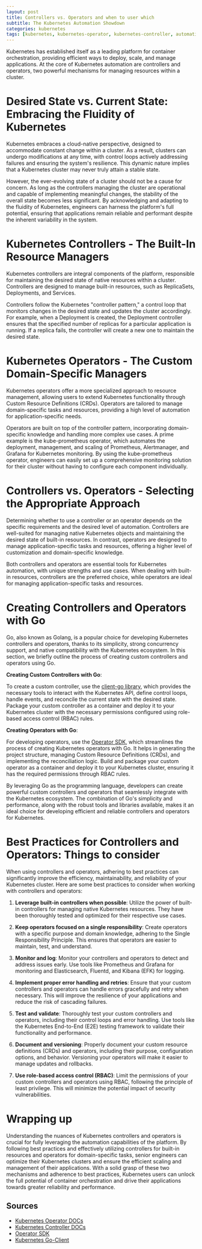 ```yaml
---
layout: post
title: Controllers vs. Operators and when to user which 
subtitle: The Kubernetes Automation Showdown
categories: kubernetes
tags: [kubernetes, kubernetes-operator, kubernetes-controller, automation]
---
```

Kubernetes has established itself as a leading platform for container orchestration, providing efficient ways to deploy, scale, and manage applications. At the core of Kubernetes automation are controllers and operators, two powerful mechanisms for managing resources within a cluster. 

# Desired State vs. Current State: Embracing the Fluidity of Kubernetes

Kubernetes embraces a cloud-native perspective, designed to accommodate constant change within a cluster. As a result, clusters can undergo modifications at any time, with control loops actively addressing failures and ensuring the system's resilience. This dynamic nature implies that a Kubernetes cluster may never truly attain a stable state.

However, the ever-evolving state of a cluster should not be a cause for concern. As long as the controllers managing the cluster are operational and capable of implementing meaningful changes, the stability of the overall state becomes less significant. By acknowledging and adapting to the fluidity of Kubernetes, engineers can harness the platform's full potential, ensuring that applications remain reliable and performant despite the inherent variability in the system.

# Kubernetes Controllers - The Built-In Resource Managers

Kubernetes controllers are integral components of the platform, responsible for maintaining the desired state of native resources within a cluster. Controllers are designed to manage built-in resources, such as ReplicaSets, Deployments, and Services.

Controllers follow the Kubernetes "controller pattern," a control loop that monitors changes in the desired state and updates the cluster accordingly. For example, when a Deployment is created, the Deployment controller ensures that the specified number of replicas for a particular application is running. If a replica fails, the controller will create a new one to maintain the desired state.

# Kubernetes Operators - The Custom Domain-Specific Managers

Kubernetes operators offer a more specialized approach to resource management, allowing users to extend Kubernetes functionality through Custom Resource Definitions (CRDs). Operators are tailored to manage domain-specific tasks and resources, providing a high level of automation for application-specific needs.

Operators are built on top of the controller pattern, incorporating domain-specific knowledge and handling more complex use cases. A prime example is the kube-prometheus operator, which automates the deployment, management, and scaling of Prometheus, Alertmanager, and Grafana for Kubernetes monitoring. By using the kube-prometheus operator, engineers can easily set up a comprehensive monitoring solution for their cluster without having to configure each component individually.

# Controllers vs. Operators - Selecting the Appropriate Approach

Determining whether to use a controller or an operator depends on the specific requirements and the desired level of automation. Controllers are well-suited for managing native Kubernetes objects and maintaining the desired state of built-in resources. In contrast, operators are designed to manage application-specific tasks and resources, offering a higher level of customization and domain-specific knowledge.

Both controllers and operators are essential tools for Kubernetes automation, with unique strengths and use cases. When dealing with built-in resources, controllers are the preferred choice, while operators are ideal for managing application-specific tasks and resources.

# Creating Controllers and Operators with Go

Go, also known as Golang, is a popular choice for developing Kubernetes controllers and operators, thanks to its simplicity, strong concurrency support, and native compatibility with the Kubernetes ecosystem. In this section, we briefly outline the process of creating custom controllers and operators using Go.

**Creating Custom Controllers with Go**:

To create a custom controller, use the [client-go library](https://pkg.go.dev/k8s.io/client-go), which provides the necessary tools to interact with the Kubernetes API, define control loops, handle events, and reconcile the current state with the desired state. Package your custom controller as a container and deploy it to your Kubernetes cluster with the necessary permissions configured using role-based access control (RBAC) rules.

**Creating Operators with Go**:

For developing operators, use the [Operator SDK](https://sdk.operatorframework.io/docs/building-operators/golang/), which streamlines the process of creating Kubernetes operators with Go. It helps in generating the project structure, managing Custom Resource Definitions (CRDs), and implementing the reconciliation logic. Build and package your custom operator as a container and deploy it to your Kubernetes cluster, ensuring it has the required permissions through RBAC rules.

By leveraging Go as the programming language, developers can create powerful custom controllers and operators that seamlessly integrate with the Kubernetes ecosystem. The combination of Go's simplicity and performance, along with the robust tools and libraries available, makes it an ideal choice for developing efficient and reliable controllers and operators for Kubernetes.

# Best Practices for Controllers and Operators: Things to consider

When using controllers and operators, adhering to best practices can significantly improve the efficiency, maintainability, and reliability of your Kubernetes cluster. Here are some best practices to consider when working with controllers and operators:

1. **Leverage built-in controllers when possible**: Utilize the power of built-in controllers for managing native Kubernetes resources. They have been thoroughly tested and optimized for their respective use cases.

2. **Keep operators focused on a single responsibility**: Create operators with a specific purpose and domain knowledge, adhering to the Single Responsibility Principle. This ensures that operators are easier to maintain, test, and understand.

3. **Monitor and log**: Monitor your controllers and operators to detect and address issues early. Use tools like Prometheus and Grafana for monitoring and Elasticsearch, Fluentd, and Kibana (EFK) for logging.

4. **Implement proper error handling and retries**: Ensure that your custom controllers and operators can handle errors gracefully and retry when necessary. This will improve the resilience of your applications and reduce the risk of cascading failures.

5. **Test and validate**: Thoroughly test your custom controllers and operators, including their control loops and error handling. Use tools like the Kubernetes End-to-End (E2E) testing framework to validate their functionality and performance.

6. **Document and versioning**: Properly document your custom resource definitions (CRDs) and operators, including their purpose, configuration options, and behavior. Versioning your operators will make it easier to manage updates and rollbacks.

7. **Use role-based access control (RBAC)**: Limit the permissions of your custom controllers and operators using RBAC, following the principle of least privilege. This will minimize the potential impact of security vulnerabilities.

# Wrapping up

Understanding the nuances of Kubernetes controllers and operators is crucial for fully leveraging the automation capabilities of the platform. By following best practices and effectively utilizing controllers for built-in resources and operators for domain-specific tasks, senior engineers can optimize their Kubernetes clusters and ensure the efficient scaling and management of their applications. With a solid grasp of these two mechanisms and adherence to best practices, Kubernetes users can unlock the full potential of container orchestration and drive their applications towards greater reliability and performance.

## Sources

* [Kubernetes Operator DOCs](https://kubernetes.io/docs/concepts/extend-kubernetes/operator/)
* [Kubernetes Controller DOCs](https://kubernetes.io/docs/concepts/architecture/controller/)
* [Operator SDK](https://sdk.operatorframework.io/docs/building-operators/)
* [Kubernetes Go-Client](https://pkg.go.dev/k8s.io/client-go)

